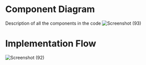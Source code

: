 # Component Diagram
  Description of all the components in the code
![Screenshot (93)](https://user-images.githubusercontent.com/65439506/114535386-9d569e80-9c6d-11eb-9834-fe7bc129d76d.png)

# Implementation Flow
 ![Screenshot (92)](https://user-images.githubusercontent.com/65439506/114535134-5bc5f380-9c6d-11eb-82f4-6f95ab868089.png)


